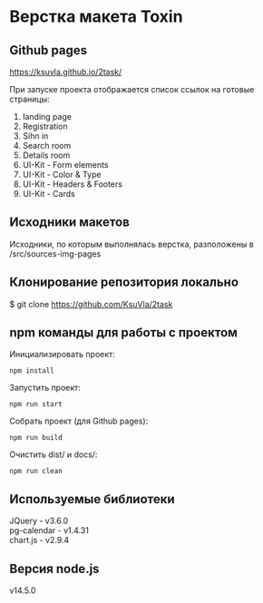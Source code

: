 # Верстка макета Toxin


## Github pages 
https://ksuvla.github.io/2task/

При запуске проекта отображается список ссылок на готовые страницы:  
1. landing page  
2. Registration  
3. Sihn in  
4. Search room  
5. Details room  
6. UI-Kit - Form elements  
7. UI-Kit - Color & Type  
8. UI-Kit - Headers & Footers  
9. UI-Kit - Cards  


## Исходники макетов
Исходники, по которым выполнялась верстка, разположены в /src/sources-img-pages  


## Клонирование репозитория локально
$ git clone https://github.com/KsuVla/2task


## npm команды для работы с проектом
Инициализировать проект: 
```
npm install
```
Запустить проект: 
```
npm run start
```

Собрать проект (для Github pages): 
```
npm run build
```
Очистить dist/ и docs/: 
```
npm run clean
```


## Используемые библиотеки
JQuery - v3.6.0  
pg-calendar - v1.4.31  
chart.js - v2.9.4  


## Версия node.js
v14.5.0  
